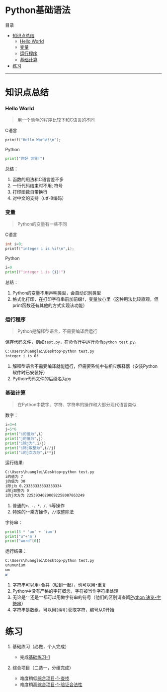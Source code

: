 # Python基础语法
目录
- [知识点总结](#知识点总结)
    - [Hello World](#hello-world)
    - [变量](#变量)
    - [运行程序](#运行程序)
    - [基础计算](#基础计算)
- [练习](#练习)
---
# 知识点总结


### Hello World
> 用一个简单的程序比较下和C语言的不同

C语言
```c
printf("Hello World!\n");
```
Python
```python
print("你好 世界!")
```
总结：
1. 函数的用法和C语言差不多
2. 一行代码结束时不用`;`符号
3. 打印函数自带换行
4. 对中文的支持（utf-8编码）

### 变量
> Python的变量有一些不同

C语言
```c
int i=0;
printf("integer i is %i!\n",i);
```
Python
```python
i=0
print(f"integer i is {i}!")
```
总结：
1. Python的变量不用声明类型，会自动识别类型
2. 格式化打印，在打印字符串前加前缀`f`，变量放`{}`里（这种用法比较直观，但print函数还有其他的方式实现该功能）

### 运行程序
> Python是解释型语言，不需要编译后运行

保存代码文件，例如`test.py`，在命令行中运行命令`python test.py`。
```sh
C:\Users\huanglei\Desktop>python test.py
integer i is 0!
```
1. 解释型语言不需要编译就能运行，但需要系统中有相应解释器（安装Python软件时已安装好）
2. Python代码文件的后缀名为py

### 基础计算
> 在Python中数字、字符、字符串的操作和大部分现代语言类似

数字：
```python
i=3+4
j=5*6
print("i的值为",i)
print("j的值为",j)
print("i除j为",i/j)
print("i除j取整为",i//j)
print("i的j次方为",i**j)
```
运行结果:
```sh
C:\Users\huanglei\Desktop>python test.py
i的值为 7
j的值为 30
i除j为 0.23333333333333334
i除j取整为 0
i的j次方为 22539340290692258087863249
```
1. 普通的`+、-、*、/、%`等操作
2. 特殊的`**`乘方操作，`//`取整除法

字符串：
```python
print(3 * 'un' + 'ium')
print("u"+'m')
print("word"[0])
```
运行结果：
```sh
C:\Users\huanglei\Desktop>python test.py
unununium
um
w
```
1. 字符串可以用`+`合并（粘到一起），也可以用`*`重复
2. Python中没有严格的字符概念，字符被当作字符串处理
3. 无论是`''`还是`""`都可以用做字符串的符号（他们的区别请查阅[Python 速览-字符串](https://docs.python.org/zh-cn/3/tutorial/introduction.html#id2)）
4. 字符串是数组，可以用`[编号]`获取字符，编号从0开始

# 练习
1. 基础练习（必做，个人完成）

    - 完成[基础练习-1](python/lab/lab-1.md)

2. 综合项目（二选一，分组完成）
    - 难度稍低[综合项目-1-查找](python/problem/problem-1-find.md)
    - 难度稍高[综合项目-1-验证合法性](python/problem/problem-1-verify.md)

